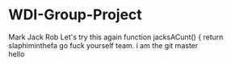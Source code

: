 # WDI-Group-Project
Mark
Jack
Rob
Let's try this again
function jacksACunt() {
  return slaphiminthefa
go fuck yourself team. i am the git master  
hello
